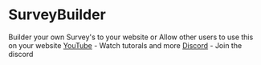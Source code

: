 # SurveyBuilder
Builder your own Survey's to your website or Allow other users to use this on your website
[YouTube]("https://www.youtube.com/channel/UCMj-HumVG6sSjoJAQtUBS9A?sub_confirmation=1") - Watch tutorals and more
[Discord]("https://discord.gg/9WK3UgX") - Join the discord
